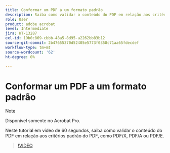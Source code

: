 ```yaml
---
title: Conformar um PDF a um formato padrão
description: Saiba como validar o conteúdo do PDF em relação aos critérios padrão do PDF, como PDF/X, PDF/A ou PDF/E
role: User
product: adobe acrobat
level: Intermediate
jira: KT-13287
exl-id: 19b0c869-cbbb-48a5-8d95-a2262bb83b12
source-git-commit: 2b47655370d52405e5773f0358c71aa65fdecdef
workflow-type: tm+mt
source-wordcount: '62'
ht-degree: 0%

---
```


# Conformar um PDF a um formato padrão

>[!NOTE]
>
>Disponível somente no Acrobat Pro.

Neste tutorial em vídeo de 60 segundos, saiba como validar o conteúdo do PDF em relação aos critérios padrão do PDF, como PDF/X, PDF/A ou PDF/E.

>[!VIDEO](https://video.tv.adobe.com/v/3409906?quality=12&learn=on&hidetitle=true)
